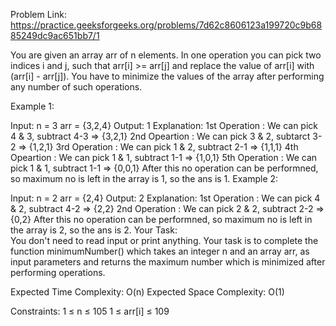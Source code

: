 Problem Link: https://practice.geeksforgeeks.org/problems/7d62c8606123a199720c9b6885249dc9ac651bb7/1

You are given an array arr of n elements. In one operation you can pick two indices i and j, such that arr[i] >= arr[j] and replace the value of arr[i] with (arr[i] - arr[j]). You have to minimize the values of the array after performing any number of such operations.

Example 1:

Input:
n = 3
arr = {3,2,4}
Output:
1
Explanation:
1st Operation : We can pick 4 & 3, subtract 4-3 => {3,2,1}
2nd Opeartion : We can pick 3 & 2, subtarct 3-2 => {1,2,1}
3rd Operation : We can pick 1 & 2, subtract 2-1 => {1,1,1}
4th Opeartion : We can pick 1 & 1, subtract 1-1 => {1,0,1}
5th Operation : We can pick 1 & 1, subtract 1-1 => {0,0,1}
After this no operation can be performned, so maximum no is left in the array is 1, so the ans is 1.
Example 2:

Input:
n = 2
arr = {2,4}
Output:
2
Explanation:
1st Operation : We can pick 4 & 2, subtract 4-2 => {2,2}
2nd Operation : We can pick 2 & 2, subtract 2-2 => {0,2}
After this no operation can be performned, so maximum no is left in the array is 2, so the ans is 2.
Your Task:  
You don't need to read input or print anything. Your task is to complete the function minimumNumber() which takes an integer n and an array arr, as input parameters and returns the maximum number which is minimized after performing operations.

Expected Time Complexity: O(n)
Expected Space Complexity: O(1)

Constraints:
1 ≤ n ≤ 105
1 ≤ arr[i] ≤ 109
